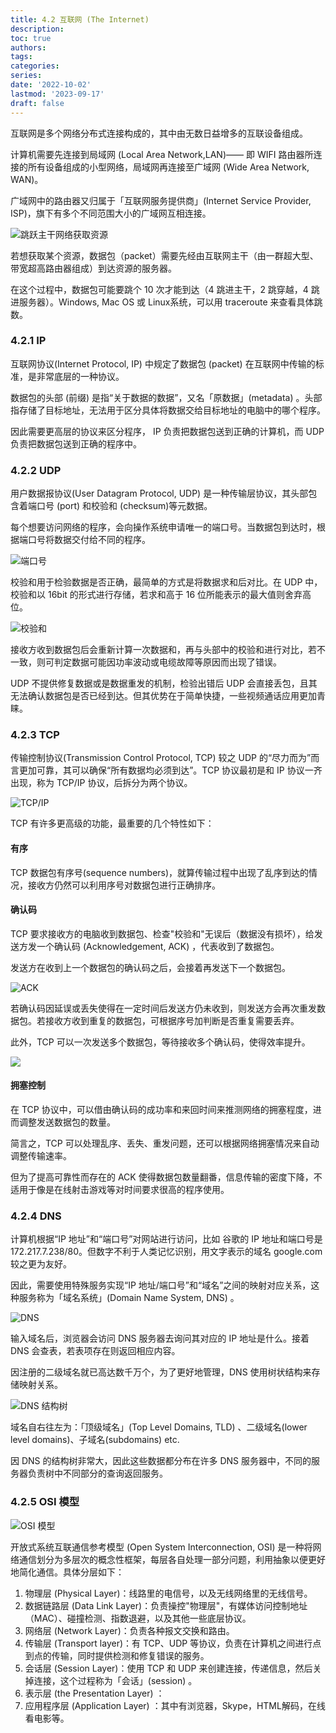 ```yaml
---
title: 4.2 互联网 (The Internet)
description: 
toc: true
authors:
tags:
categories:
series:
date: '2022-10-02'
lastmod: '2023-09-17'
draft: false
---
```

互联网是多个网络分布式连接构成的，其中由无数日益增多的互联设备组成。

计算机需要先连接到局域网 (Local Area Network,LAN)—— 即 WIFI 路由器所连接的所有设备组成的小型网络，局域网再连接至广域网 (Wide Area Network, WAN)。

广域网中的路由器又归属于「互联网服务提供商」(Internet Service Provider, ISP)，旗下有多个不同范围大小的广域网互相连接。

![跳跃主干网络获取资源](https://zyin-1309341307.cos.ap-nanjing.myqcloud.com/note/1674706548886.png)

若想获取某个资源，数据包（packet）需要先经由互联网主干（由一群超大型、带宽超高路由器组成）到达资源的服务器。

在这个过程中，数据包可能要跳个 10 次才能到达（4 跳进主干，2 跳穿越，4 跳进服务器）。Windows, Mac OS 或 Linux系统，可以用 traceroute 来查看具体跳数。

### 4.2.1 IP

互联网协议(Internet Protocol, IP) 中规定了数据包 (packet) 在互联网中传输的标准，是非常底层的一种协议。

数据包的头部 (前缀) 是指“关于数据的数据”，又名「原数据」(metadata) 。头部指存储了目标地址，无法用于区分具体将数据交给目标地址的电脑中的哪个程序。

因此需要更高层的协议来区分程序， IP 负责把数据包送到正确的计算机，而 UDP 负责把数据包送到正确的程序中。

### 4.2.2 UDP

用户数据报协议(User Datagram Protocol, UDP) 是一种传输层协议，其头部包含着端口号 (port) 和校验和 (checksum)等元数据。

每个想要访问网络的程序，会向操作系统申请唯一的端口号。当数据包到达时，根据端口号将数据交付给不同的程序。

![端口号](https://zyin-1309341307.cos.ap-nanjing.myqcloud.com/note/1674707170480.png)

校验和用于检验数据是否正确，最简单的方式是将数据求和后对比。在 UDP 中，校验和以 16bit 的形式进行存储，若求和高于 16 位所能表示的最大值则舍弃高位。

![校验和](https://zyin-1309341307.cos.ap-nanjing.myqcloud.com/note/1674707481545.png)

接收方收到数据包后会重新计算一次数据和，再与头部中的校验和进行对比，若不一致，则可判定数据可能因功率波动或电缆故障等原因而出现了错误。

UDP 不提供修复数据或是数据重发的机制，检验出错后 UDP 会直接丢包，且其无法确认数据包是否已经到达。但其优势在于简单快捷，一些视频通话应用更加青睐。

### 4.2.3 TCP

传输控制协议(Transmission Control Protocol, TCP) 较之 UDP 的“尽力而为”而言更加可靠，其可以确保“所有数据均必须到达”。TCP 协议最初是和 IP 协议一齐出现，称为 TCP/IP 协议，后拆分为两个协议。

![TCP/IP](https://zyin-1309341307.cos.ap-nanjing.myqcloud.com/note/1674708413729.png)

TCP 有许多更高级的功能，最重要的几个特性如下：

#### 有序

TCP 数据包有序号(sequence numbers)，就算传输过程中出现了乱序到达的情况，接收方仍然可以利用序号对数据包进行正确排序。

#### 确认码

TCP 要求接收方的电脑收到数据包、检查"校验和"无误后（数据没有损坏），给发送方发一个确认码 (Acknowledgement, ACK) ，代表收到了数据包。

发送方在收到上一个数据包的确认码之后，会接着再发送下一个数据包。

![ACK](https://zyin-1309341307.cos.ap-nanjing.myqcloud.com/note/1674708847530.png)

若确认码因延误或丢失使得在一定时间后发送方仍未收到，则发送方会再次重发数据包。若接收方收到重复的数据包，可根据序号加判断是否重复需要丢弃。

此外，TCP 可以一次发送多个数据包，等待接收多个确认码，使得效率提升。

![](https://zyin-1309341307.cos.ap-nanjing.myqcloud.com/note/1674708918911.png)

#### 拥塞控制

在 TCP 协议中，可以借由确认码的成功率和来回时间来推测网络的拥塞程度，进而调整发送数据包的数量。

简言之，TCP 可以处理乱序、丢失、重发问题，还可以根据网络拥塞情况来自动调整传输速率。

但为了提高可靠性而存在的 ACK 使得数据包数量翻番，信息传输的密度下降，不适用于像是在线射击游戏等对时间要求很高的程序使用。

### 4.2.4 DNS

计算机根据“IP 地址”和“端口号”对网站进行访问，比如 谷歌的 IP 地址和端口号是 172.217.7.238/80。但数字不利于人类记忆识别，用文字表示的域名 google.com 较之更为友好。

因此，需要使用特殊服务实现“IP 地址/端口号”和“域名”之间的映射对应关系，这种服务称为「域名系统」(Domain Name System, DNS) 。

![DNS](https://zyin-1309341307.cos.ap-nanjing.myqcloud.com/note/1674709731917.png)

输入域名后，浏览器会访问 DNS 服务器去询问其对应的 IP 地址是什么。接着 DNS 会查表，若表项存在则返回相应内容。

因注册的二级域名就已高达数千万个，为了更好地管理，DNS 使用树状结构来存储映射关系。

![DNS 结构树](https://zyin-1309341307.cos.ap-nanjing.myqcloud.com/note/1674709783202.png)

域名自右往左为：「顶级域名」(Top Level Domains, TLD) 、二级域名(lower level domains)、子域名(subdomains) etc.

因 DNS 的结构树非常大，因此这些数据都分布在许多 DNS 服务器中，不同的服务器负责树中不同部分的查询返回服务。

### 4.2.5 OSI 模型

![OSI 模型](https://zyin-1309341307.cos.ap-nanjing.myqcloud.com/note/1674710118971.png)

开放式系统互联通信参考模型 (Open System Interconnection, OSI) 是一种将网络通信划分为多层次的概念性框架，每层各自处理一部分问题，利用抽象以便更好地简化通信。具体分层如下：

1. 物理层 (Physical Layer)：线路里的电信号，以及无线网络里的无线信号。
2. 数据链路层 (Data Link Layer)：负责操控"物理层"，有媒体访问控制地址（MAC）、碰撞检测、指数退避，以及其他一些底层协议。
3. 网络层 (Network Layer)：负责各种报文交换和路由。
4. 传输层 (Transport layer)：有 TCP、UDP 等协议，负责在计算机之间进行点到点的传输，同时提供检测和修复错误的服务。
5. 会话层 (Session Layer)：使用 TCP 和 UDP 来创建连接，传递信息，然后关掉连接，这个过程称为「会话」(session) 。
6. 表示层 (the Presentation Layer) ：
7. 应用程序层 (Application Layer) ：其中有浏览器，Skype，HTML解码，在线看电影等。